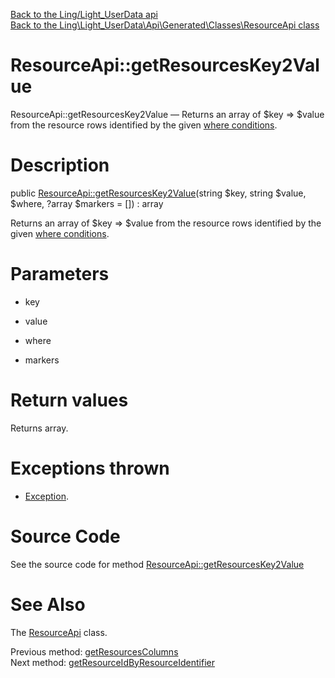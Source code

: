 [Back to the Ling/Light_UserData api](https://github.com/lingtalfi/Light_UserData/blob/master/doc/api/Ling/Light_UserData.md)<br>
[Back to the Ling\Light_UserData\Api\Generated\Classes\ResourceApi class](https://github.com/lingtalfi/Light_UserData/blob/master/doc/api/Ling/Light_UserData/Api/Generated/Classes/ResourceApi.md)


ResourceApi::getResourcesKey2Value
================



ResourceApi::getResourcesKey2Value — Returns an array of $key => $value from the resource rows identified by the given [where conditions](https://github.com/lingtalfi/SimplePdoWrapper#the-where-conditions).




Description
================


public [ResourceApi::getResourcesKey2Value](https://github.com/lingtalfi/Light_UserData/blob/master/doc/api/Ling/Light_UserData/Api/Generated/Classes/ResourceApi/getResourcesKey2Value.md)(string $key, string $value, $where, ?array $markers = []) : array




Returns an array of $key => $value from the resource rows identified by the given [where conditions](https://github.com/lingtalfi/SimplePdoWrapper#the-where-conditions).




Parameters
================


- key

    

- value

    

- where

    

- markers

    


Return values
================

Returns array.


Exceptions thrown
================

- [Exception](http://php.net/manual/en/class.exception.php).&nbsp;







Source Code
===========
See the source code for method [ResourceApi::getResourcesKey2Value](https://github.com/lingtalfi/Light_UserData/blob/master/Api/Generated/Classes/ResourceApi.php#L245-L250)


See Also
================

The [ResourceApi](https://github.com/lingtalfi/Light_UserData/blob/master/doc/api/Ling/Light_UserData/Api/Generated/Classes/ResourceApi.md) class.

Previous method: [getResourcesColumns](https://github.com/lingtalfi/Light_UserData/blob/master/doc/api/Ling/Light_UserData/Api/Generated/Classes/ResourceApi/getResourcesColumns.md)<br>Next method: [getResourceIdByResourceIdentifier](https://github.com/lingtalfi/Light_UserData/blob/master/doc/api/Ling/Light_UserData/Api/Generated/Classes/ResourceApi/getResourceIdByResourceIdentifier.md)<br>

